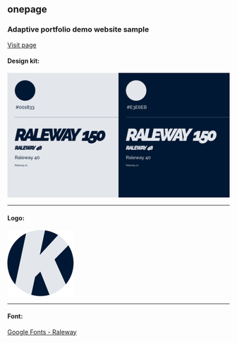 ## onepage

### Adaptive portfolio demo website sample 

[Visit page](https://kvrdv.github.io/onepage)

#### Design kit:

![Design kit](./src/images/design-kit.png)

---

#### Logo:

![Logo](./src/favicon/mstile-150x150.png)

---

#### Font:

[Google Fonts - Raleway](https://fonts.google.com/specimen/Raleway 'Google Fonts - Raleway')
